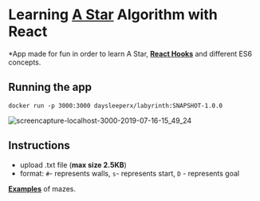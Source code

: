 # Learning [A Star](https://www.redblobgames.com/pathfinding/a-star/introduction.html) Algorithm with React

*App made for fun in order to learn A Star, [**React Hooks**](https://reactjs.org/docs/hooks-intro.html) and different ES6 concepts.

## Running the app
```
docker run -p 3000:3000 daysleeperx/labyrinth:SNAPSHOT-1.0.0
```
![screencapture-localhost-3000-2019-07-16-15_49_24](https://user-images.githubusercontent.com/25648700/61295744-6d047680-a7e1-11e9-9e95-5c2496ae1193.png)

## Instructions
- upload .txt file (**max size 2.5KB**)
- format: `#`- represents walls, `s`- represents start, `D` - represents goal

[**Examples**](https://github.com/daysleeperx/Learning-A-Star-with-React/tree/master/src/resources) of mazes.


